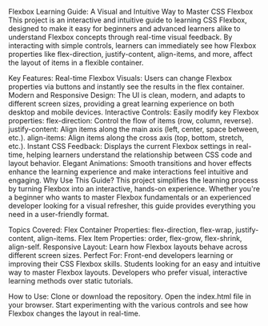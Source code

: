 Flexbox Learning Guide: A Visual and Intuitive Way to Master CSS Flexbox
This project is an interactive and intuitive guide to learning CSS Flexbox, designed to make it easy for beginners and advanced learners alike to understand Flexbox concepts through real-time visual feedback. By interacting with simple controls, learners can immediately see how Flexbox properties like flex-direction, justify-content, align-items, and more, affect the layout of items in a flexible container.

Key Features:
Real-time Flexbox Visuals: Users can change Flexbox properties via buttons and instantly see the results in the flex container.
Modern and Responsive Design: The UI is clean, modern, and adapts to different screen sizes, providing a great learning experience on both desktop and mobile devices.
Interactive Controls: Easily modify key Flexbox properties:
flex-direction: Control the flow of items (row, column, reverse).
justify-content: Align items along the main axis (left, center, space between, etc.).
align-items: Align items along the cross axis (top, bottom, stretch, etc.).
Instant CSS Feedback: Displays the current Flexbox settings in real-time, helping learners understand the relationship between CSS code and layout behavior.
Elegant Animations: Smooth transitions and hover effects enhance the learning experience and make interactions feel intuitive and engaging.
Why Use This Guide?
This project simplifies the learning process by turning Flexbox into an interactive, hands-on experience. Whether you're a beginner who wants to master Flexbox fundamentals or an experienced developer looking for a visual refresher, this guide provides everything you need in a user-friendly format.

Topics Covered:
Flex Container Properties: flex-direction, flex-wrap, justify-content, align-items.
Flex Item Properties: order, flex-grow, flex-shrink, align-self.
Responsive Layout: Learn how Flexbox layouts behave across different screen sizes.
Perfect For:
Front-end developers learning or improving their CSS Flexbox skills.
Students looking for an easy and intuitive way to master Flexbox layouts.
Developers who prefer visual, interactive learning methods over static tutorials.

How to Use:
Clone or download the repository.
Open the index.html file in your browser.
Start experimenting with the various controls and see how Flexbox changes the layout in real-time.

